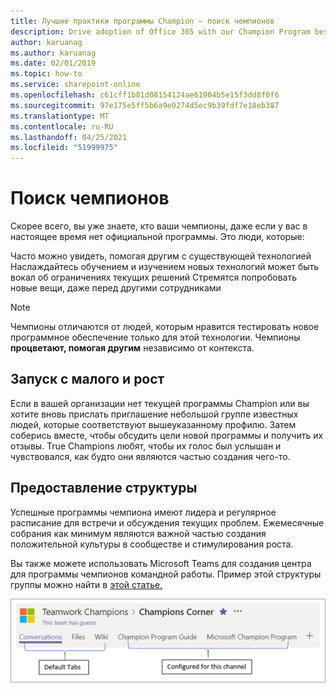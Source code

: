 ```yaml
---
title: Лучшие практики программы Champion — поиск чемпионов
description: Drive adoption of Office 365 with our Champion Program best practices
author: karuanag
ms.author: karuanag
ms.date: 02/01/2019
ms.topic: how-to
ms.service: sharepoint-online
ms.openlocfilehash: c61cff1b81d08154124ae61904b5e15f3dd8f0f6
ms.sourcegitcommit: 97e175e5ff5b6a9e0274d5ec9b39fdf7e18eb387
ms.translationtype: MT
ms.contentlocale: ru-RU
ms.lasthandoff: 04/25/2021
ms.locfileid: "51999975"
---
```

# <a name="finding-your-champions"></a>Поиск чемпионов 

Скорее всего, вы уже знаете, кто ваши чемпионы, даже если у вас в настоящее время нет официальной программы.  Это люди, которые:

Часто можно увидеть, помогая другим с существующей технологией Наслаждайтесь обучением и изучением новых технологий может быть вокал об ограничениях текущих решений Стремятся попробовать новые вещи, даже перед другими сотрудниками

> [!NOTE]
> Чемпионы отличаются от людей, которым нравится тестировать новое программное обеспечение только для этой технологии. Чемпионы **процветают, помогая другим** независимо от контекста. 

## <a name="start-small-and-grow"></a>Запуск с малого и рост

Если в вашей организации нет текущей программы Champion или вы хотите вновь прислать приглашение небольшой группе известных людей, которые соответствуют вышеуказанному профилю.  Затем соберись вместе, чтобы обсудить цели новой программы и получить их отзывы. True Champions любят, чтобы их голос был услышан и чувствовался, как будто они являются частью создания чего-то.  

## <a name="provide-structure"></a>Предоставление структуры

Успешные программы чемпиона имеют лидера и регулярное расписание для встречи и обсуждения текущих проблем.  Ежемесячные собрания как минимум являются важной частью создания положительной культуры в сообществе и стимулирования роста.  

Вы также можете использовать Microsoft Teams для создания центра для программы чемпионов командной работы.  Пример этой структуры группы можно найти в [этой статье.](/MicrosoftTeams/teams-adoption-your-first-teams)

![вкладки командных командных чемпионов](media/teams-adoption-tab-example.png)